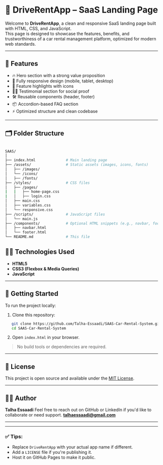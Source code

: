 # 🚀 DriveRentApp – SaaS Landing Page

Welcome to **DriveRentApp**, a clean and responsive SaaS landing page built with HTML, CSS, and JavaScript.  
This page is designed to showcase the features, benefits, and trustworthiness of a car rental management platform, optimized for modern web standards.

---

## 📌 Features

- 🔥 Hero section with a strong value proposition
- 📱 Fully responsive design (mobile, tablet, desktop)
- 💼 Feature highlights with icons
- 🧑‍💬 Testimonial section for social proof
- 🛠️ Reusable components (header, footer)
- 📦 Accordion-based FAQ section
- ⚡ Optimized structure and clean codebase

---

## 🗂️ Folder Structure

```sh

SAAS/
│
├── index.html              # Main landing page
├── /assets/                # Static assets (images, icons, fonts)
│   ├── /images/
│   └── /icons/
│   ├── /fonts/
├── /styles/                # CSS files
│   ├── /pages/
|   |   ├── home-page.css
|   │   ├── login.css
│   ├── main.css
│   ├── variables.css
│   └── responsive.css
├── /scripts/               # JavaScript files
│   └── main.js
├── /components/            # Optional HTML snippets (e.g., navbar, footer)
│   ├── navbar.html
│   └── footer.html
└── README.md               # This file

```



## 🧑‍💻 Technologies Used

- **HTML5**
- **CSS3 (Flexbox & Media Queries)**
- **JavaScript**

---

## 🚀 Getting Started

To run the project locally:

1. Clone this repository:
```bash
   git clone https://github.com/Talha-Essaadi/SAAS-Car-Rental-System.git
   cd SAAS-Car-Rental-System
```

2. Open `index.html` in your browser.

> No build tools or dependencies are required.

---

## 📄 License

This project is open source and available under the [MIT License](LICENSE).

---

## 🙋‍♂️ Author

**Talha Essaadi**
Feel free to reach out on GitHub or LinkedIn if you'd like to collaborate or need support.
**talhaessaadi@gmail.com**

---



---

### ✅ Tips:
- Replace `DriveRentApp` with your actual app name if different.
- Add a `LICENSE` file if you're publishing it.
- Host it on GitHub Pages  to make it public.


```
